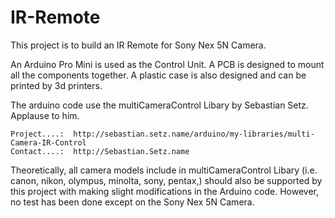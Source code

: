 # IR-Remote
This project is to build an IR Remote for Sony Nex 5N Camera. 

An Arduino Pro Mini is used as the Control Unit.
A PCB is designed to mount all the components together.
A plastic case is also designed and can be printed by 3d printers.

The arduino code use the multiCameraControl Libary by Sebastian Setz. Applause to him.

	Project....:  http://sebastian.setz.name/arduino/my-libraries/multi-Camera-IR-Control
	Contact....:  http://Sebastian.Setz.name
	
Theoretically, all camera models include in multiCameraControl Libary (i.e. canon, nikon, olympus, minolta, sony, pentax,) should also be supported by this project with making slight modifications in the Arduino code. 
However, no test has been done except on the Sony Nex 5N Camera.

